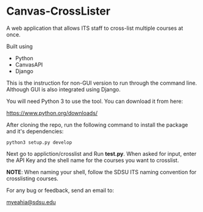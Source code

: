 # Canvas-CrossLister
A web application that allows  ITS staff to cross-list multiple courses at once.

Built using

- Python
- CanvasAPI
- Django

This is the instruction for non-GUI version to run through the command line. Although GUI is also integrated using Django.

You will need Python 3 to use the tool. You can download it from here:

https://www.python.org/downloads/

After cloning the repo, run the following command to install the package and it's dependencies:

`python3 setup.py develop`

Next go to appliction/crosslist and Run **test.py**. When asked for input, enter the API Key and the shell name for the courses you want to crosslist.

**NOTE**: When naming your shell, follow the SDSU ITS naming convention for crosslisting courses.

For any bug or feedback, send an email to:

myeahia@sdsu.edu
